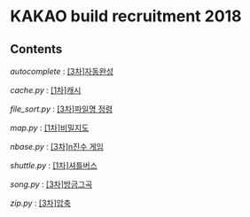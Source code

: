 # KAKAO build recruitment 2018

## Contents

*autocomplete* : [[3차]자동완성](https://programmers.co.kr/learn/courses/30/lessons/17685)

*cache.py* : [[1차]캐시](https://programmers.co.kr/learn/courses/30/lessons/17680)

*file_sort.py* : [[3차]파일명 정령](https://programmers.co.kr/learn/courses/30/lessons/17686)

*map.py* : [[1차]비밀지도](https://programmers.co.kr/learn/courses/30/lessons/17681)

*nbase.py* : [[3차]n진수 게임](https://programmers.co.kr/learn/courses/30/lessons/17687)

*shuttle.py* : [[1차]셔틀버스](https://programmers.co.kr/learn/courses/30/lessons/17678)

*song.py* : [[3차]방금그곡](https://programmers.co.kr/learn/courses/30/lessons/17683)

*zip.py* : [[3차]압축](https://programmers.co.kr/learn/courses/30/lessons/17684)
